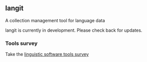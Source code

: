 ## langit
A collection management tool for language data

langit is currently in development. Please check back for updates.

### Tools survey

Take the [linguistic software tools survey](https://manoahawaiiss.az1.qualtrics.com/jfe/form/SV_6hRgKzGOtuv7U6V)
